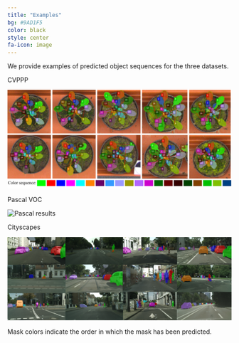 ```yaml
---
title: "Examples"
bg: #9AD1F5
color: black
style: center
fa-icon: image
---
```


<!---
<div>
<img class="row small column"   src="./assets/samples/1.png" alt="1" title="1" />
<img class="row small column"   src="./assets/samples/2.png" alt="2" title="2" />
<img class="row small column"   src="./assets/samples/3.png" alt="3" title="3" />
<img class="row small column"   src="./assets/samples/4.png" alt="4" title="4" />
<img class="row small column"   src="./assets/samples/5.png" alt="5" title="5" />
<img class="row small column"   src="./assets/samples/6.png" alt="6" title="6" />
<img class="row small column"   src="./assets/samples/7.png" alt="7" title="7" />
<img class="row small column"   src="./assets/samples/8.png" alt="8" title="8" />
<img class="row small column"   src="./assets/samples/9.png" alt="9" title="9" />
</div>
-->

We provide examples of predicted object sequences for the three datasets.

CVPPP

![CVPPP results](./img/cvppp.png)

Pascal VOC

![Pascal results](./img/pascal_examples.png)

Cityscapes

![Cityscapes results](./img/cityscapes.png)


Mask colors indicate the order in which the mask has been predicted.
